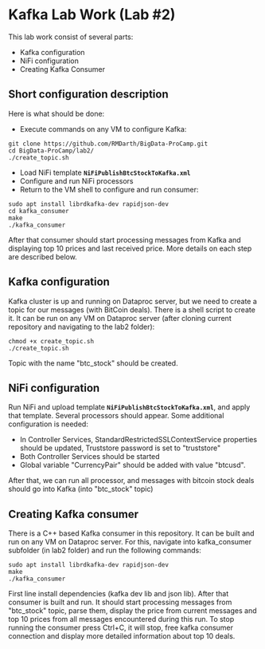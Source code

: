 ﻿# Kafka Lab Work (Lab #2)

This lab work consist of several parts:
 - Kafka configuration
 - NiFi configuration
 - Creating Kafka Consumer 

## Short configuration description

Here is what should be done:
- Execute commands on any VM to configure Kafka:
```
git clone https://github.com/RMDarth/BigData-ProCamp.git
cd BigData-ProCamp/lab2/
./create_topic.sh
```
- Load NiFi template **`NiFiPublishBtcStockToKafka.xml`**
- Configure and run NiFi processors
- Return to the VM shell to configure and run consumer:
```
sudo apt install librdkafka-dev rapidjson-dev
cd kafka_consumer
make
./kafka_consumer
```
After that consumer should start processing messages from Kafka and displaying top 10 prices and last received price.
More details on each step are described below.

## Kafka configuration

Kafka cluster is up and running on Dataproc server, but we need to create a topic for our messages (with BitCoin deals). There is a shell script to create it. It can be run on any VM on Dataproc server (after cloning current repository and navigating to the lab2 folder):
```
chmod +x create_topic.sh
./create_topic.sh
```
Topic with the name "btc_stock" should be created.

## NiFi configuration

Run NiFi and upload template **`NiFiPublishBtcStockToKafka.xml`**, and apply that template. Several processors should appear. Some additional configuration is needed:
 - In Controller Services, StandardRestrictedSSLContextService properties should be updated, Truststore password is set to "truststore"
 - Both Controller Services should be started
 - Global variable "CurrencyPair" should be added with value "btcusd".

After that, we can run all processor, and messages with bitcoin stock deals should go into Kafka (into "btc_stock" topic)

## Creating Kafka consumer

There is a C++ based Kafka consumer in this repository. It can be built and run on any VM on Dataproc server. For this, navigate into kafka_consumer subfolder (in lab2 folder) and run the following commands:
```
sudo apt install librdkafka-dev rapidjson-dev
make
./kafka_consumer
```
First line install dependencies (kafka dev lib and json lib). After that consumer is built and run. It should start processing messages from "btc_stock" topic, parse them, display the price from current messages and top 10 prices from all messages encountered during this run.
To stop running the consumer press Ctrl+C, it will stop, free kafka consumer connection and display more detailed information about top 10 deals.

